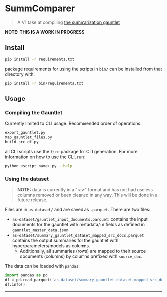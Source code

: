 # SummComparer

> A V1 take at compiling [the summarization gauntlet](https://www.dropbox.com/sh/axu1xlscrrexy55/AADAm01-4Zs3POyHQrgbDAsda?dl=0)

**NOTE: THIS IS A WORK IN PROGRESS**

## Install

```bash
pip install -r requirements.txt
```

package requirements for using the scripts in `bin/` can be installed from that directory with:

```bash
pip install -r bin/requirements.txt
```

## Usage

### Compiling the Gauntlet

Currently limited to CLI usage. Recommended order of operations:

```bash
export_gauntlet.py
map_gauntlet_files.py
build_src_df.py
```

all CLI scripts use the `fire` package for CLI generation. For more information on how to use the CLI, run:

```bash
python <script_name>.py --help
```

### Using the dataset

> **NOTE:** data is currently in a "raw" format and has not had useless columns removed or been cleaned in any way. This will be done in a future release.

Files are in `as-dataset/` and are saved as `.parquet`. There are two files:

- `as-dataset/gauntlet_input_documents.parquet`: contains the input documents for the gauntlet with metadata/`id` fields as defined in `gauntlet_master_data.json`
- `as-dataset/summary_gauntlet_dataset_mapped_src_docs.parquet` contains the output summaries for the gauntlet with hyperparameters/models as columns.
  - Additionally, all summaries (rows) are mapped to their source documents (columns) by columns prefixed with `source_doc`.

The data can be loaded with `pandas`:

```python
import pandas as pd
df = pd.read_parquet('as-dataset/summary_gauntlet_dataset_mapped_src_docs.parquet')
df.info()
```

---
